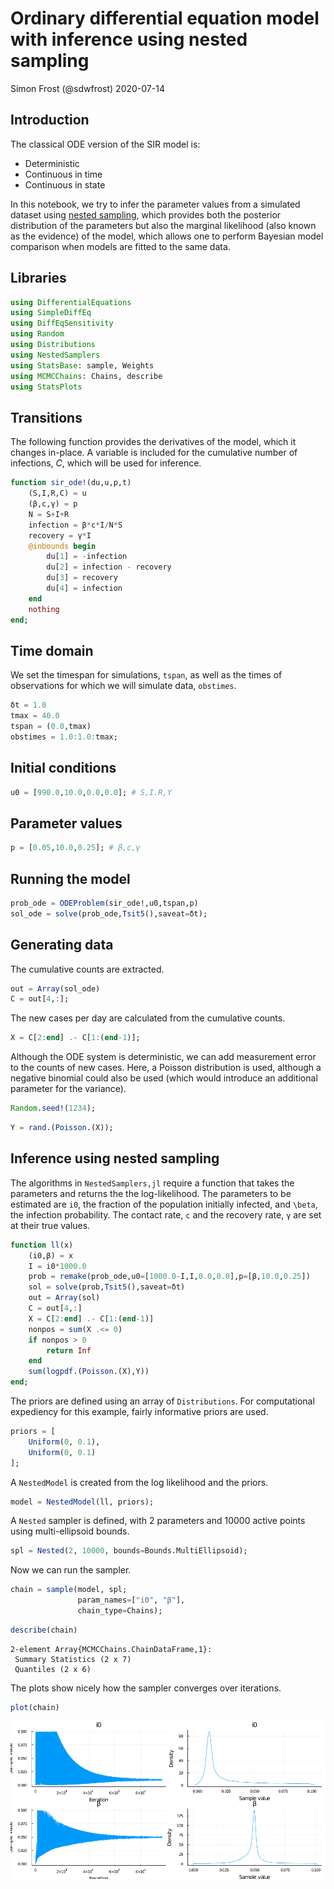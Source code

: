 # Ordinary differential equation model with inference using nested sampling
Simon Frost (@sdwfrost) 2020-07-14

## Introduction

The classical ODE version of the SIR model is:

- Deterministic
- Continuous in time
- Continuous in state

In this notebook, we try to infer the parameter values from a simulated dataset using [nested sampling](https://en.wikipedia.org/wiki/Nested_sampling_algorithm), which provides both the posterior distribution of the parameters but also the marginal likelihood (also known as the evidence) of the model, which allows one to perform Bayesian model comparison when models are fitted to the same data.

## Libraries

```julia
using DifferentialEquations
using SimpleDiffEq
using DiffEqSensitivity
using Random
using Distributions
using NestedSamplers
using StatsBase: sample, Weights
using MCMCChains: Chains, describe
using StatsPlots
```




## Transitions

The following function provides the derivatives of the model, which it changes in-place. A variable is included for the cumulative number of infections, $C$, which will be used for inference.

```julia
function sir_ode!(du,u,p,t)
    (S,I,R,C) = u
    (β,c,γ) = p
    N = S+I+R
    infection = β*c*I/N*S
    recovery = γ*I
    @inbounds begin
        du[1] = -infection
        du[2] = infection - recovery
        du[3] = recovery
        du[4] = infection
    end
    nothing
end;
```




## Time domain

We set the timespan for simulations, `tspan`, as well as the times of observations for which we will simulate data, `obstimes`.

```julia
δt = 1.0
tmax = 40.0
tspan = (0.0,tmax)
obstimes = 1.0:1.0:tmax;
```




## Initial conditions

```julia
u0 = [990.0,10.0,0.0,0.0]; # S,I.R,Y
```




## Parameter values

```julia
p = [0.05,10.0,0.25]; # β,c,γ
```




## Running the model

```julia
prob_ode = ODEProblem(sir_ode!,u0,tspan,p)
sol_ode = solve(prob_ode,Tsit5(),saveat=δt);
```




## Generating data

The cumulative counts are extracted.

```julia
out = Array(sol_ode)
C = out[4,:];
```




The new cases per day are calculated from the cumulative counts.

```julia
X = C[2:end] .- C[1:(end-1)];
```




Although the ODE system is deterministic, we can add measurement error to the counts of new cases. Here, a Poisson distribution is used, although a negative binomial could also be used (which would introduce an additional parameter for the variance).

```julia
Random.seed!(1234);
```


```julia
Y = rand.(Poisson.(X));
```




## Inference using nested sampling

The algorithms in `NestedSamplers,jl` require a function that takes the parameters and returns the the log-likelihood. The parameters to be estimated are `i0`, the fraction of the population initially infected, and `\beta`, the infection probability. The contact rate, `c` and the recovery rate, `γ` are set at their true values.

```julia
function ll(x)
    (i0,β) = x
    I = i0*1000.0
    prob = remake(prob_ode,u0=[1000.0-I,I,0.0,0.0],p=[β,10.0,0.25])
    sol = solve(prob,Tsit5(),saveat=δt)
    out = Array(sol)
    C = out[4,:]
    X = C[2:end] .- C[1:(end-1)]
    nonpos = sum(X .<= 0)
    if nonpos > 0
        return Inf
    end
    sum(logpdf.(Poisson.(X),Y))
end;
```




The priors are defined using an array of `Distributions`. For computational expediency for this example, fairly informative priors are used.

```julia
priors = [
    Uniform(0, 0.1),
    Uniform(0, 0.1)
];
```




A `NestedModel` is created from the log likelihood and the priors.

```julia
model = NestedModel(ll, priors);
```




A `Nested` sampler is defined, with 2 parameters and 10000 active points using multi-ellipsoid bounds.

```julia
spl = Nested(2, 10000, bounds=Bounds.MultiEllipsoid);
```




Now we can run the sampler.

```julia
chain = sample(model, spl;
               param_names=["i0", "β"],
               chain_type=Chains);
```


```julia
describe(chain)
```

```
2-element Array{MCMCChains.ChainDataFrame,1}:
 Summary Statistics (2 x 7)
 Quantiles (2 x 6)
```





The plots show nicely how the sampler converges over iterations.

```julia
plot(chain)
```

![](figures/ode_nestedsampler_17_1.png)
